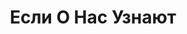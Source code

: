 ---
draft: false
slug: esli-o-nas-uznaiut-c6f15c12
title: Если О Нас Узнают
type: books
params:
  book_title: Если О Нас Узнают
  tags:
    - contemporary
    - fiction
    - gay
    - lgbtq-plus
    - queer
    - romance
    - young adult (ya)
  cover: https://images-na.ssl-images-amazon.com/images/S/compressed.photo.goodreads.com/books/1653252011i/61147862.jpg
  isbn: '9785171394493'
  goodreads_link: https://www.goodreads.com/book/show/61147862
  authors:
    - Cale Dietrich
    - Sophie Gonzales, Софи Гонзалес
  page_count: '448'
  short_book_description: Восемнадцатилетние Руби Монтес и Зак Найт - участники бой-бэнда Saturday, одного из крупнейших в Америке. Вместе с товарищами по группе, Энджелом Фаном и Джоном Бракстоном, они разбивают сердца...
  russian_translation_status: exists
  book_description: Восемнадцатилетние Руби Монтес и Зак Найт - участники бой-бэнда Saturday, одного из крупнейших в Америке. Вместе с товарищами по группе, Энджелом Фаном и Джоном Бракстоном, они разбивают сердца фанаток перед камерами и лучшие друзья за кулисами.Во время европейского тура с сумасшедшим графиком и минимальным надзором Рубену и Заку приходится полагаться друга на друга все больше и их отношения становятся ближе. Но едва они решают признаться во всем своим поклонникам, как понимают, что никогда не получат ту поддержку, которая им по-настоящему нужна.Когда мир трещит по швам, останется только крепче держаться друг за друга.
  russian_audioversion: false
---